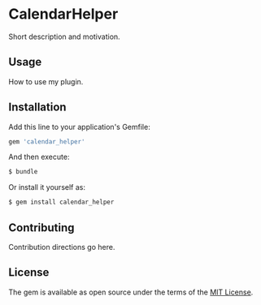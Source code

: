 # CalendarHelper
Short description and motivation.

## Usage
How to use my plugin.

## Installation
Add this line to your application's Gemfile:

```ruby
gem 'calendar_helper'
```

And then execute:
```bash
$ bundle
```

Or install it yourself as:
```bash
$ gem install calendar_helper
```

## Contributing
Contribution directions go here.

## License
The gem is available as open source under the terms of the [MIT License](https://opensource.org/licenses/MIT).
